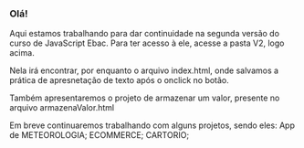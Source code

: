 ### Olá!

Aqui estamos trabalhando para dar continuidade na segunda versão do curso de JavaScript Ebac. Para ter acesso à ele, acesse a pasta V2, logo acima. 

Nela irá encontrar, por enquanto o arquivo index.html, onde salvamos a prática de apresnetação de texto após o onclick no botão. 

Também apresentaremos o projeto de armazenar um valor, presente no arquivo armazenaValor.html

Em breve continuaremos trabalhando com alguns projetos, sendo eles:
App de METEOROLOGIA;
ECOMMERCE;
CARTORIO;


